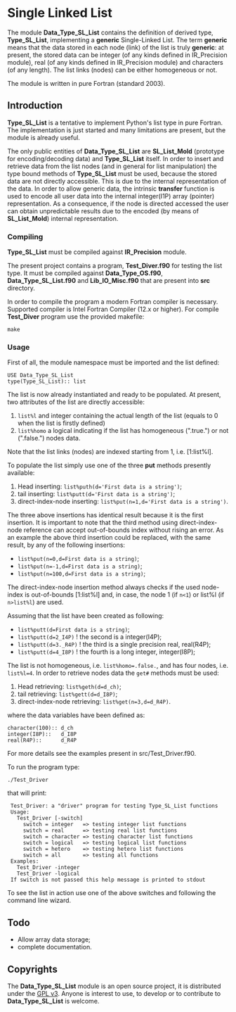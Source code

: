 # Single Linked List

The module __Data\_Type\_SL\_List__ contains the definition of derived type, __Type\_SL\_List__, implementing a __generic__ Single-Linked List. The term __generic__ means that the data stored in each node (link) of the list is truly __generic__: at present, the stored data can be integer (of any kinds defined in IR\_Precision module), real (of any kinds defined in IR\_Precision module) and characters (of any length). The list links (nodes) can be either homogeneous or not.

The module is written in pure Fortran (standard 2003).

## Introduction

__Type\_SL\_List__ is a tentative to implement Python's list type in pure Fortran. The implementation is just started and many limitations are present, but the module is already useful.

The only public entities of __Data\_Type\_SL\_List__  are __SL\_List\_Mold__ (prototype for encoding/decoding data) and __Type\_SL\_List__ itself. In order to insert and retrieve data from the list nodes (and in general for list manipulation) the type bound methods of __Type\_SL\_List__ must be used, because the stored data are not directly accessible. This is due to the internal representation of the data. In order to allow generic data, the intrinsic __transfer__ function is used to encode all user data into the internal integer(I1P) array (pointer) representation. As a consequence, if the node is directed accessed the user can obtain unpredictable results due to the encoded (by means of __SL\_List\_Mold__) internal representation.

### Compiling

 __Type\_SL\_List__ must be compiled against __IR\_Precision__ module.

 The present project contains a program, __Test\_Diver.f90__ for testing the list type. It must be compiled against __Data\_Type\_OS.f90__, __Data\_Type\_SL\_List.f90__ and __Lib\_IO\_Misc.f90__ that are present into __src__ directory.

 In order to compile the program a modern Fortran compiler is necessary. Supported compiler is Intel Fortran Compiler (12.x or higher). For compile __Test\_Diver__ program use the provided makefile:

    make

### Usage

First of all, the module namespace must be imported and the list defined:

    USE Data_Type_SL_List
    type(Type_SL_List):: list

The list is now already instantiated and ready to be populated. At present, two attributes of the list are directly accessible:

1. `list%l` and integer containing the actual length of the list (equals to 0 when the list is firstly defined)
2. `list%homo` a logical indicating if the list has homogeneous (".true.") or not (".false.") nodes data.

Note that the list links (nodes) are indexed starting from 1, i.e. [1:list%l].

To populate the list simply use one of the three __put__ methods presently available:

1. Head inserting: ``list%puth(d='First data is a string')``;
2. tail inserting: ``list%putt(d='First data is a string')``;
3. direct-index-node inserting: ``list%put(n=1,d='First data is a string')``.

The three above insertions has identical result because it is the first insertion. It is important to note that the third method using direct-index-node reference can accept out-of-bounds index without rising an error. As an example the above third insertion could be replaced, with the same result, by any of the following insertions:

- ``list%put(n=0,d=First data is a string)``;
- ``list%put(n=-1,d=First data is a string)``;
- ``list%put(n=100,d=First data is a string)``;

The direct-index-node insertion method always checks if the used node-index is out-of-bounds [1:list%l] and, in case, the node 1 (if `n<1`) or list%l (if `n>list%l`) are used.

Assuming that the list have been created as following:

- ``list%putt(d=First data is a string)``;
- `list%putt(d=2_I4P)` ! the second is a integer(I4P);
- `list%putt(d=3._R4P)` ! the third is a single precision real, real(R4P);
- `list%putt(d=4_I8P)` ! the fourth is a long integer, integer(I8P);

The list is not homogeneous, i.e. `list%homo=.false.`, and has four nodes, i.e. `list%l=4`. In order to retrieve nodes data the `get#` methods must be used:

1. Head retrieving: `list%geth(d=d_ch)`;
2. tail retrieving: `list%gett(d=d_I8P)`;
3. direct-index-node retrieving: `list%get(n=3,d=d_R4P)`.

where the data variables have been defined as:

    character(100):: d_ch
    integer(I8P)::   d_I8P
    real(R4P)::      d_R4P

For more details see the examples present in src/Test\_Driver.f90.

To run the program type:

    ./Test_Driver

that will print:

     Test_Driver: a "driver" program for testing Type_SL_List functions
     Usage:
       Test_Driver [-switch]
         switch = integer   => testing integer list functions
         switch = real      => testing real list functions
         switch = character => testing character list functions
         switch = logical   => testing logical list functions
         switch = hetero    => testing hetero list functions
         switch = all       => testing all functions
     Examples:
       Test_Driver -integer
       Test_Driver -logical
     If switch is not passed this help message is printed to stdout

To see the list in action use one of the above switches and following the command line wizard.

## Todo

- Allow array data storage;
- complete documentation.

## Copyrights

The __Data\_Type\_SL\_List__ module is an open source project, it is distributed under the [GPL v3](http://www.gnu.org/licenses/gpl-3.0.html). Anyone is interest to use, to develop or to contribute to __Data\_Type\_SL\_List__ is welcome.
